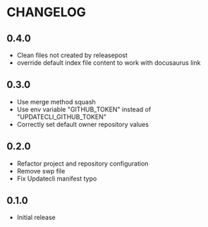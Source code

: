 # CHANGELOG

## 0.4.0

* Clean files not created by releasepost
* override default index file content to work with docusaurus link

## 0.3.0

* Use merge method squash
* Use env variable "GITHUB_TOKEN" instead of "UPDATECLI_GITHUB_TOKEN"
* Correctly set default owner repository values

## 0.2.0

* Refactor project and repository configuration
* Remove swp file
* Fix Updatecli manifest typo

## 0.1.0

* Initial release
